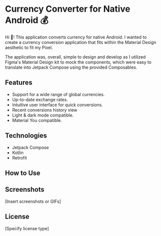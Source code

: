 # Currency Converter for Native Android 💰

Hi 👋! This application converts currency for native Android. I wanted to create a currency conversion application that fits within the Material Design aesthetic to fit my Pixel. 

The application was, overall, simple to design and develop as I utilized Figma's Material Design kit to mock the components, which were easy to translate into Jetpack Compose using the provided Composables.

## Features
* Support for a wide range of global currencies.
* Up-to-date exchange rates.
* Intuitive user interface for quick conversions.
* Recent conversions history view
* Light & dark mode compatible.
* Material You compatible.
## Technologies

* Jetpack Compose
* Kotlin
* Retrofit

## How to Use

## Screenshots

[Insert screenshots or GIFs]

## License

[Specify license type]
